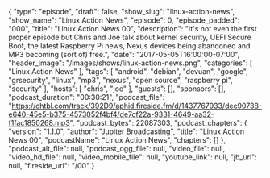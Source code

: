 {
  "type": "episode",
  "draft": false,
  "show_slug": "linux-action-news",
  "show_name": "Linux Action News",
  "episode": 0,
  "episode_padded": "000",
  "title": "Linux Action News 00",
  "description": "It's not even the first proper episode but Chris and Joe talk about kernel security, UEFI Secure Boot, the latest Raspberry Pi news, Nexus devices being abandoned and MP3 becoming (sort of) free.",
  "date": "2017-05-05T16:00:00-07:00",
  "header_image": "/images/shows/linux-action-news.png",
  "categories": [
    "Linux Action News"
  ],
  "tags": [
    "android",
    "debian",
    "devuan",
    "google",
    "grsecurity",
    "linux",
    "mp3",
    "nexus",
    "open source",
    "raspberry pi",
    "security"
  ],
  "hosts": [
    "chris",
    "joe"
  ],
  "guests": [],
  "sponsors": [],
  "podcast_duration": "00:30:21",
  "podcast_file": "https://chtbl.com/track/392D9/aphid.fireside.fm/d/1437767933/dec90738-e640-45e5-b375-4573052f4bf4/de7cf22a-9331-4649-aa32-f1fac1850268.mp3",
  "podcast_bytes": 22087303,
  "podcast_chapters": {
    "version": "1.1.0",
    "author": "Jupiter Broadcasting",
    "title": "Linux Action News 00",
    "podcastName": "Linux Action News",
    "chapters": []
  },
  "podcast_alt_file": null,
  "podcast_ogg_file": null,
  "video_file": null,
  "video_hd_file": null,
  "video_mobile_file": null,
  "youtube_link": null,
  "jb_url": null,
  "fireside_url": "/00"
}

